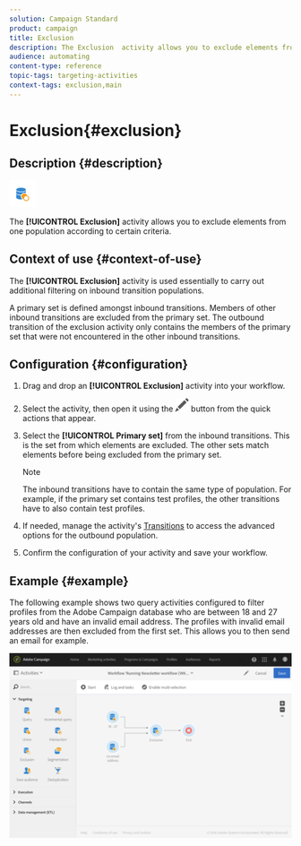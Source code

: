 ```yaml
---
solution: Campaign Standard
product: campaign
title: Exclusion
description: The Exclusion  activity allows you to exclude elements from one population according to certain criteria.
audience: automating
content-type: reference
topic-tags: targeting-activities
context-tags: exclusion,main
---
```


# Exclusion{#exclusion}

## Description {#description}

![](assets/exclusion.png)

The **[!UICONTROL Exclusion]** activity allows you to exclude elements from one population according to certain criteria.

## Context of use {#context-of-use}

The **[!UICONTROL Exclusion]** activity is used essentially to carry out additional filtering on inbound transition populations.

A primary set is defined amongst inbound transitions. Members of other inbound transitions are excluded from the primary set. The outbound transition of the exclusion activity only contains the members of the primary set that were not encountered in the other inbound transitions.

## Configuration {#configuration}

1. Drag and drop an **[!UICONTROL Exclusion]** activity into your workflow.
1. Select the activity, then open it using the ![](assets/edit_darkgrey-24px.png) button from the quick actions that appear.
1. Select the **[!UICONTROL Primary set]** from the inbound transitions. This is the set from which elements are excluded. The other sets match elements before being excluded from the primary set.

   >[!NOTE]
   >
   >The inbound transitions have to contain the same type of population. For example, if the primary set contains test profiles, the other transitions have to also contain test profiles.

1. If needed, manage the activity's [Transitions](../../automating/using/activity-properties.md) to access the advanced options for the outbound population.
1. Confirm the configuration of your activity and save your workflow.

## Example {#example}

The following example shows two query activities configured to filter profiles from the Adobe Campaign database who are between 18 and 27 years old and have an invalid email address. The profiles with invalid email addresses are then excluded from the first set. This allows you to then send an email for example.

![](assets/wkf_exclusion_example.png)

